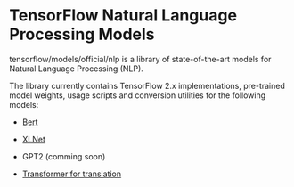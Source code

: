 # TensorFlow Natural Language Processing Models

tensorflow/models/official/nlp is a library of state-of-the-art models for
Natural Language Processing (NLP).

The library currently contains TensorFlow 2.x implementations, pre-trained
model weights, usage scripts and conversion utilities for the following models:

* [Bert](bert)

* [XLNet](xlnet)

* GPT2 (comming soon)

* [Transformer for translation](../transformer)
